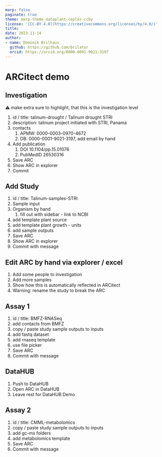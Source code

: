 ```yaml
---
marp: false
paginate: true
theme: marp-theme_dataplant-ceplas-ccby
license: '[CC-BY 4.0](https://creativecommons.org/licenses/by/4.0/)'
title: 
date: 2023-11-14
author:
- name: Dominik Brilhaus
  github: https://github.com/brilator
  orcid: https://orcid.org/0000-0001-9021-3197
---
```


# ARCitect demo

## Investigation

:warning: make extra sure to highlight, that this is the investigation level

1. id / title: talinum-drought / Talinum drought STRI
2. description: talinum project initiated with STRI, Panama
3. contacts
   1. APMW: 0000-0003-0970-4672
   2. DB: 0000-0001-9021-3197, add email by hand
4. Add publication 
   1. DOI 10.1104/pp.15.01076
   2. PubMedID 26530316 
5. Save ARC
6. Show ARC in explorer
7. Commit

## Add Study

1. id / title: Talinum-samples-STRI
2. Sample input
3. Organism by hand
   1. fill out with sidebar - link to NCBI
4. add template plant source
5. add template plant growth - units
6. add sample outputs
7. Save ARC
8. Show ARC in explorer
9. Commit with message

## Edit ARC by hand via explorer / excel

1. Add some people to investigation
2. Add more samples
3. Show how this is automatically reflected in ARCitect
4. Warning: rename the study to break the ARC

## Assay 1

1. id / title: BMFZ-RNASeq
2. add contacts from BMFZ
3. copy / paste study sample outputs to inputs
4. add fastq dataset
5. add rnaseq template
6. use file picker
7. Save ARC
8. Commit with message

## DataHUB

1. Push to DataHUB
2. Open ARC in DataHUB
3. Leave rest for DataHUB Demo

## Assay 2

1. id / title: CMML-metabolomics
2. copy / paste study sample outputs to inputs
3. add gc-ms folders
4. add metabolomics template
5. Save ARC
6. Commit with message


